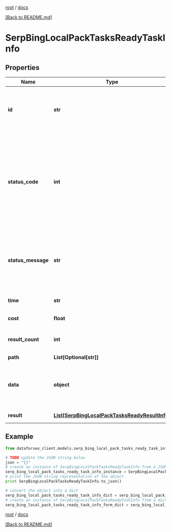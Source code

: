 [root](./../ "root") / [docs](./ "docs")

[[Back to README.md]](./../README.md "[Back to README.md]")

# SerpBingLocalPackTasksReadyTaskInfo

## Properties

Name | Type | Description | Notes
------------ | ------------- | ------------- | -------------
**id** | **str** | task identifier unique task identifier in our system in the UUID format | [optional]
**status_code** | **int** | status code of the task generated by DataForSEO, can be within the following range: 10000-60000 you can find the full list of the response codes here | [optional]
**status_message** | **str** | informational message of the task you can find the full list of general informational messages here | [optional]
**time** | **str** | execution time, seconds | [optional]
**cost** | **float** | total tasks cost, USD | [optional]
**result_count** | **int** | number of elements in the result array | [optional]
**path** | **List[Optional[str]]** | URL path | [optional]
**data** | **object** | contains the same parameters that you specified in the POST request | [optional]
**result** | [**List[SerpBingLocalPackTasksReadyResultInfo]**](SerpBingLocalPackTasksReadyResultInfo.md) | array of results | [optional]

## Example

```python
from dataforseo_client.models.serp_bing_local_pack_tasks_ready_task_info import SerpBingLocalPackTasksReadyTaskInfo

# TODO update the JSON string below
json = "{}"
# create an instance of SerpBingLocalPackTasksReadyTaskInfo from a JSON string
serp_bing_local_pack_tasks_ready_task_info_instance = SerpBingLocalPackTasksReadyTaskInfo.from_json(json)
# print the JSON string representation of the object
print SerpBingLocalPackTasksReadyTaskInfo.to_json()

# convert the object into a dict
serp_bing_local_pack_tasks_ready_task_info_dict = serp_bing_local_pack_tasks_ready_task_info_instance.to_dict()
# create an instance of SerpBingLocalPackTasksReadyTaskInfo from a dict
serp_bing_local_pack_tasks_ready_task_info_form_dict = serp_bing_local_pack_tasks_ready_task_info.from_dict(serp_bing_local_pack_tasks_ready_task_info_dict)
```

  

[root](./../ "root") / [docs](./ "docs")

[[Back to README.md]](./../README.md "[Back to README.md]")
